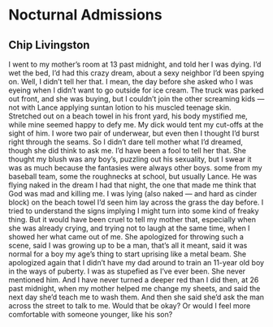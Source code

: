 # Nocturnal Admissions
## Chip Livingston
I went to my mother’s room at 13
past midnight, and told her I was dying.
I’d wet the bed, I’d had this crazy dream,
about a sexy neighbor I’d been spying
on. Well, I didn’t tell her that. I mean,
the day before she asked who I was eyeing
when I didn’t want to go outside
for ice cream. The truck was parked out front,
and she was buying, but I couldn’t join
the other screaming kids —
not with Lance applying suntan lotion
to his muscled teenage skin.
Stretched out on a beach towel
in his front yard, his body mystified me,
while mine seemed happy to defy me.
My dick would tent my cut-offs
at the sight of him.
I wore two pair of underwear,
but even then I thought I’d burst
right through the seams.
So I didn’t dare tell mother what I’d dreamed,
though she did think to ask me.
I’d have been a fool to tell her that.
She thought my blush was any boy’s,
puzzling out his sexuality, but I swear it was
as much because the fantasies
were always other boys.
some from my baseball team,
some the roughnecks at school,
but usually Lance. He was flying
naked in the dream I had that night,
the one that made me think that God
was mad and killing me. I was lying
(also naked — and hard as cinder block)
on the beach towel I’d seen him lay
across the grass the day before.
I tried to understand the signs implying
I might turn into some kind of freaky thing.
But it would have been cruel to tell my mother that,
especially when she was already crying,
and trying not to laugh at the same time,
when I showed her what came out of me.
She apologized for throwing such a scene,
said I was growing up to be a man, that’s all it meant,
said it was normal for a boy my age’s thing
to start uprising like a metal beam.
She apologized again
that I didn’t have my dad around to train
an 11-year old boy in the ways of puberty.
I was as stupefied as I’ve ever been.
She never mentioned him.
And I have never turned a deeper red
than I did then, at 26 past midnight,
when my mother helped me change my sheets,
and said the next day she’d teach me to wash them.
And then she said she’d ask the man across the street
to talk to me. Would that be okay?
Or would I feel more comfortable
with someone younger, like his son?